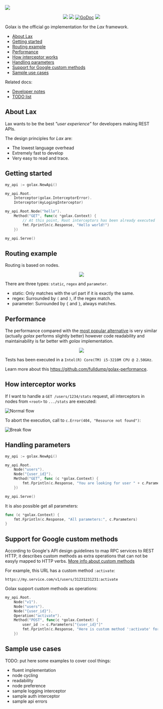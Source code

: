 <img src="logo.png">

<p align="center">
<a href="https://app.travis-ci.com/fulldump/golax"><img src="https://app.travis-ci.com/fulldump/golax.svg?branch=master"></a>
<a href="https://goreportcard.com/report/github.com/fulldump/golax"><img src="https://goreportcard.com/badge/github.com/fulldump/golax"></a>
<a href="https://godoc.org/github.com/fulldump/golax"><img src="https://godoc.org/github.com/fulldump/golax?status.svg" alt="GoDoc"></a>
<a href="https://codeclimate.com/github/fulldump/golax/maintainability"><img src="https://api.codeclimate.com/v1/badges/798baff13203d5a4abad/maintainability" /></a>
</p>

Golax is the official go implementation for the _Lax_ framework.

<!-- MarkdownTOC autolink=true bracket=round depth=4 -->

- [About Lax](#about-lax)
- [Getting started](#getting-started)
- [Routing example](#routing-example)
- [Performance](#performance)
- [How interceptor works](#how-interceptor-works)
- [Handling parameters](#handling-parameters)
- [Support for Google custom methods](#support-for-google-custom-methods)
- [Sample use cases](#sample-use-cases)

<!-- /MarkdownTOC -->

Related docs:

* [Developer notes](doc/developer.md)
* [TODO list](doc/todo.md)

## About Lax

Lax wants to be the best _"user experience"_ for developers making REST APIs.

The design principles for _Lax_ are:

* The lowest language overhead
* Extremely fast to develop
* Very easy to read and trace.


## Getting started

```go
my_api := golax.NewApi()

my_api.Root.
    Interceptor(golax.InterceptorError).
    Interceptor(myLogingInterceptor)

my_api.Root.Node("hello").
    Method("GET", func(c *golax.Context) {
        // At this point, Root interceptors has been already executed
        fmt.Fprintln(c.Response, "Hello world!")
    })

my_api.Serve()
```

## Routing example

Routing is based on nodes.

<p align="center">
    <img src="doc/figure_4_routing_example.png">
</p>

There are three types: `static`, `regex` and `parameter`.

* static: Only matches with the url part if it is exactly the same.
* regex: Surrounded by `(` and `)`, if the regex match.
* parameter: Surrounded by `{` and `}`, always matches.

## Performance

The performance compared with the [most popular alternative](http://www.gorillatoolkit.org/) is very similar (actually _golax_ performs slightly better) however code readability and maintainability is far better with _golax_ implementation.

<p align="center">
    <img src="doc/figure_3_performance.png">
</p>

Tests has been executed in a `Intel(R) Core(TM) i5-3210M CPU @ 2.50GHz`.

Learn more about this https://github.com/fulldump/golax-performance.

## How interceptor works

If I want to handle a `GET /users/1234/stats` request, all interceptors in nodes from `<root>` to `.../stats` are executed:

![Normal flow](doc/figure_1_normal_flow.png)

To abort the execution, call to `c.Error(404, "Resource not found")`:

![Break flow](doc/figure_2_break_flow.png)

## Handling parameters

```go
my_api := golax.NewApi()

my_api.Root.
    Node("users").
    Node("{user_id}").
    Method("GET", func (c *golax.Context) {
        fmt.Fprintln(c.Response, "You are looking for user " + c.Parameter)
    })

my_api.Serve()
```

It is also possible get all parameters:

```go
func (c *golax.Context) {
    fmt.Fprintln(c.Response, "All parameters:", c.Parameters)
}
```

## Support for Google custom methods

According to Google's API design guidelines to map RPC services to REST HTTP,
it describes custom methods as extra operations that can not be easyly mapped
to HTTP verbs. [More info about custom methods](https://cloud.google.com/apis/design/custom_methods)

For example, this URL has a custom method `:activate`:

```
https://my.service.com/v1/users/31231231231:activate
```

Golax support custom methods as operations:

```go
my_api.Root.
    Node("v1").
    Node("users").
    Node("{user_id}").
    Operation("activate").
    Method("POST", func(c *golax.Context) {
        user_id := c.Parameters["{user_id}"]"
        fmt.Fprintln(c.Response, "Here is custom method ':activate' for user "+user_id)
    })
```


## Sample use cases

TODO: put here some examples to cover cool things:

* fluent implementation
* node cycling
* readability
* node preference
* sample logging interceptor
* sample auth interceptor
* sample api errors
